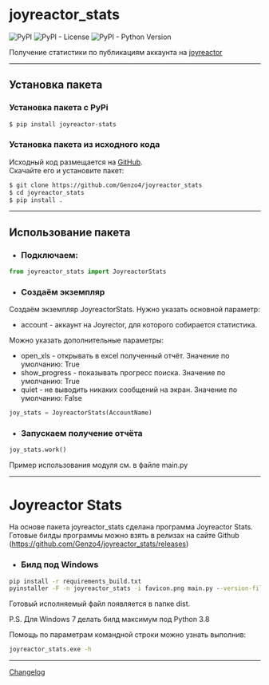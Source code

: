 # joyreactor_stats

![PyPI](https://img.shields.io/pypi/v/joyreactor_stats)
![PyPI - License](https://img.shields.io/pypi/l/joyreactor_stats)
![PyPI - Python Version](https://img.shields.io/pypi/pyversions/joyreactor_stats)

Получение статистики по публикациям аккаунта на [joyreactor](https://joyreactor.cc)

***

## Установка пакета

### Установка пакета с PyPi

```bash
$ pip install joyreactor-stats
```

### Установка пакета из исходного кода

Исходный код размещается на [GitHub](https://github.com/Genzo4/joyreactor_stats).  
Скачайте его и установите пакет:

```bash
$ git clone https://github.com/Genzo4/joyreactor_stats
$ cd joyreactor_stats
$ pip install .
```

***

## Использование пакета

- ### Подключаем:
```python
from joyreactor_stats import JoyreactorStats
```

- ### Создаём экземпляр
Создаём экземпляр JoyreactorStats.
Нужно указать основной параметр:
- account - аккаунт на Joyrector, для которого собирается статистика. 

Можно указать дополнительные параметры:
- open_xls - открывать в excel полученный отчёт.
  Значение по умолчанию: True
- show_progress - показывать прогресс поиска.
  Значение по умолчанию: True 
- quiet - не выводить никаких сообщений на экран.
  Значение по умолчанию: False

```python
joy_stats = JoyreactorStats(AccountName)
```

- ### Запускаем получение отчёта

```python
joy_stats.work()
```

Пример использования модуля см. в файле main.py

***

# Joyreactor Stats

На основе пакета joyreactor_stats сделана программа Joyreactor Stats.
Готовые билды программы можно взять в релизах на сайте Github (https://github.com/Genzo4/joyreactor_stats/releases)

- ### Билд под Windows
```cmd
pip install -r requirements_build.txt
pyinstaller -F -n joyreactor_stats -i favicon.png main.py --version-file version.txt
```

Готовый исполняемый файл появляется в папке dist. 

P.S. Для Windows 7 делать билд максимум под Python 3.8

Помощь по параметрам командной строки можно узнать выполнив:
```cmd
joyreactor_stats.exe -h
```

***

[Changelog](https://github.com/Genzo4/joyreactor_stats/blob/main/CHANGELOG.md)
